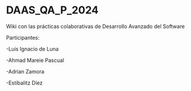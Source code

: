 # DAAS_QA_P_2024
Wiki con las prácticas colaborativas de Desarrollo Avanzado del Software

Participantes:

-Luis Ignacio de Luna

-Ahmad Mareie Pascual

-Adrian Zamora

-Estíbalitz Díez
